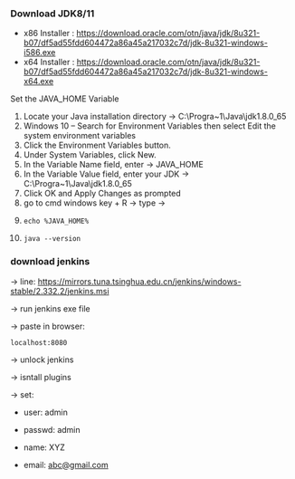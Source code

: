 ### Download JDK8/11

 * x86 Installer : https://download.oracle.com/otn/java/jdk/8u321-b07/df5ad55fdd604472a86a45a217032c7d/jdk-8u321-windows-i586.exe
 * x64 Installer : https://download.oracle.com/otn/java/jdk/8u321-b07/df5ad55fdd604472a86a45a217032c7d/jdk-8u321-windows-x64.exe
 

Set the JAVA_HOME Variable
 1. Locate your Java installation directory -> C:\Progra~1\Java\jdk1.8.0_65
 2. Windows 10 – Search for Environment Variables then select Edit the system environment variables
 3. Click the Environment Variables button.
 4. Under System Variables, click New.
 5. In the Variable Name field, enter -> JAVA_HOME
 6. In the Variable Value field, enter your JDK -> C:\Progra~1\Java\jdk1.8.0_65
 7. Click OK and Apply Changes as prompted
 8. go to cmd windows key + R -> type ->
 9.     echo %JAVA_HOME% 
 10.     java --version

### download jenkins 
-> line: https://mirrors.tuna.tsinghua.edu.cn/jenkins/windows-stable/2.332.2/jenkins.msi

-> run jenkins exe file 

-> paste in browser: 

    localhost:8080  
    
-> unlock jenkins

-> isntall plugins 

-> set:

 * user: admin 
 
 * passwd: admin
 
 * name: XYZ
 
 * email: abc@gmail.com
